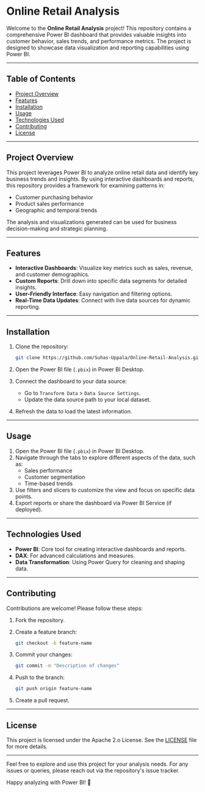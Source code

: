 # Online Retail Analysis

Welcome to the **Online Retail Analysis** project! This repository contains a comprehensive Power BI dashboard that provides valuable insights into customer behavior, sales trends, and performance metrics. The project is designed to showcase data visualization and reporting capabilities using Power BI.

---

## Table of Contents

- [Project Overview](#project-overview)
- [Features](#features)
- [Installation](#installation)
- [Usage](#usage)
- [Technologies Used](#technologies-used)
- [Contributing](#contributing)
- [License](#license)

---

## Project Overview

This project leverages Power BI to analyze online retail data and identify key business trends and insights. By using interactive dashboards and reports, this repository provides a framework for examining patterns in:

- Customer purchasing behavior
- Product sales performance
- Geographic and temporal trends

The analysis and visualizations generated can be used for business decision-making and strategic planning.

---

## Features

- **Interactive Dashboards**: Visualize key metrics such as sales, revenue, and customer demographics.
- **Custom Reports**: Drill down into specific data segments for detailed insights.
- **User-Friendly Interface**: Easy navigation and filtering options.
- **Real-Time Data Updates**: Connect with live data sources for dynamic reporting.

---

## Installation

1. Clone the repository:

   ```bash
   git clone https://github.com/Suhas-Uppala/Online-Retail-Analysis.git
   ```

2. Open the Power BI file (`.pbix`) in Power BI Desktop.

3. Connect the dashboard to your data source:
   - Go to `Transform Data` > `Data Source Settings`.
   - Update the data source path to your local dataset.

4. Refresh the data to load the latest information.

---

## Usage

1. Open the Power BI file (`.pbix`) in Power BI Desktop.
2. Navigate through the tabs to explore different aspects of the data, such as:
   - Sales performance
   - Customer segmentation
   - Time-based trends
3. Use filters and slicers to customize the view and focus on specific data points.
4. Export reports or share the dashboard via Power BI Service (if deployed).

---

## Technologies Used

- **Power BI**: Core tool for creating interactive dashboards and reports.
- **DAX**: For advanced calculations and measures.
- **Data Transformation**: Using Power Query for cleaning and shaping data.

---

## Contributing

Contributions are welcome! Please follow these steps:

1. Fork the repository.
2. Create a feature branch:

   ```bash
   git checkout -b feature-name
   ```

3. Commit your changes:

   ```bash
   git commit -m "Description of changes"
   ```

4. Push to the branch:

   ```bash
   git push origin feature-name
   ```

5. Create a pull request.

---

## License

This project is licensed under the Apache 2.o License. See the [LICENSE](LICENSE) file for more details.

---

Feel free to explore and use this project for your analysis needs. For any issues or queries, please reach out via the repository's issue tracker.

Happy analyzing with Power BI! 🎉

